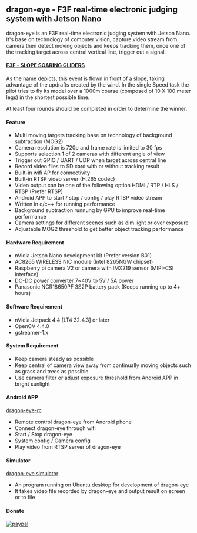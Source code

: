 ## dragon-eye -  F3F real-time electronic judging system with Jetson Nano

dragon-eye is an F3F real-time electronic judging system with Jetson Nano. It's base on technology of computer vision, capture video stream from camera then detect moving objects and keeps tracking them, once one of the tracking target across central vertical line, trigger out a signal. 

#### [F3F - SLOPE SOARING GLIDERS](https://www.fai.org/page/f3-radio-control-soaring)

As the name depicts, this event is flown in front of a slope, taking advantage of the updrafts created by the wind. In the single Speed task the pilot tries to fly its model over a 1000m course (composed of 10 X 100 meter legs) in the shortest possible time.

At least four rounds should be completed in order to determine the winner.

#### Feature
- Multi moving targets tracking base on technology of background subtraction (MOG2)
- Camera resolution is 720p and frame rate is limited to 30 fps
- Supports selection 1 of 2 cameras with different angle of view
- Trigger out GPIO / UART / UDP when target across central line
- Record video files to SD card with or without tracking result
- Built-in wifi AP for connectivity
- Built-in RTSP video server (H.265 codec)
- Video output can be one of the following option HDMI / RTP / HLS / RTSP (Prefer RTSP)
- Android APP to start / stop / config / play RTSP video stream
- Written in c/c++ for running performance
- Background subtraction runnung by GPU to improve real-time performance
- Camera settings for different scenes such as dim light or over exposure
- Adjustable MOG2 threshold to get better object tracking performance  

#### Hardware Requirement 
- nVidia Jetson Nano development kit (Prefer version B01)
- AC8265 WIRELESS NIC module (Intel 8265NGW chipset)
- Raspberry pi camera V2 or camera with IMX219 sensor (MIPI-CSI interface)
- DC-DC power converter 7~40V to 5V / 5A power
- Panasonic NCR18650PF 3S2P battery pack (Keeps running up to 4+ hours)

#### Software Requirement
- nVidia Jetpack 4.4 [LT4 32.4.3] or later
- OpenCV 4.4.0
- gstreamer-1.x

#### System Requirement
- Keep camera steady as possible
- Keep central of camera view away from continually moving objects such as grass and trees as possible
- Use camera filter or adjust exposure threshold from Android APP in bright sunlight 

#### Android APP
[dragon-eye-rc](https://github.com/gigijoe/dragon-eye-rc)
- Remote control dragon-eye from Android phone
- Connect dragon-eye through wifi
- Start / Stop dragon-eye
- System config / Camera config
- Play video from RTSP server of dragon-eye

#### Simulator
[dragon-eye simulator](https://github.com/gigijoe/dragon-eye-simulator)
- An program running on Ubuntu desktop for development of dragon-eye
- It takes video file recorded by dragon-eye and output result on screen or to file

#### Donate

[![paypal](https://www.paypalobjects.com/en_US/i/btn/btn_donateCC_LG.gif)](https://paypal.me/stevegigijoe)

